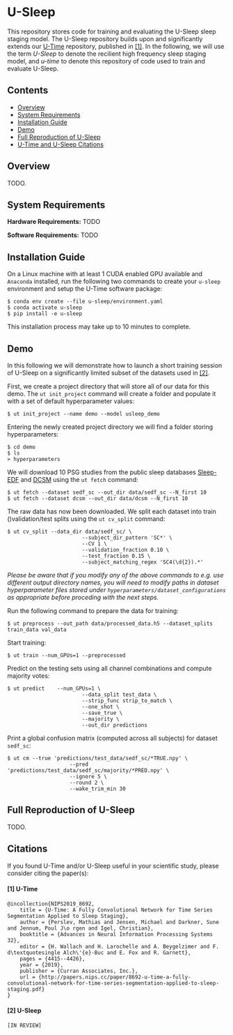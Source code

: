 # U-Sleep

This repository stores code for training and evaluating the U-Sleep sleep staging model. The U-Sleep repository builds upon and significantly extends our [U-Time](https://github.com/perslev/U-Time) repository, published in [[1]](#utime_ref). In the following, we will use the term *U-Sleep* to denote the recilient high frequency sleep staging model, and *u-time* to denote this repository of code used to train and evaluate U-Sleep.

## Contents

- [Overview](#overview)
- [System Requirements](#system-requirements)
- [Installation Guide](#installation-guide)
- [Demo](#demo)
- [Full Reproduction of U-Sleep](#full-reproduction-of-u-sleep)
- [U-Time and U-Sleep Citations](#citations)


## Overview
TODO.

## System Requirements
**Hardware Requirements:** TODO

**Software Requirements:** TODO

## Installation Guide
On a Linux machine with at least 1 CUDA enabled GPU available and `Anaconda` installed, run the following two commands to create your `u-sleep` environment and setup the U-Time software package:

```console
$ conda env create --file u-sleep/environment.yaml
$ conda activate u-sleep
$ pip install -e u-sleep
```

This installation process may take up to 10 minutes to complete.

## Demo
In this following we will demonstrate how to launch a short training session of U-Sleep on a significantly limited subset of the datasets used in [[2]](#usleep_ref).

First, we create a project directory that will store all of our data for this demo. The `ut init_project` command will create a folder and populate it with a set of default hyperparameter values:

```console
$ ut init_project --name demo --model usleep_demo
```

Entering the newly created project directory we will find a folder storing hyperparameters:

```console
$ cd demo
$ ls
> hyperparameters
```

We will download 10 PSG studies from the public sleep databases [Sleep-EDF](https://doi.org/10.13026/C2X676) and [DCSM](https://sid.erda.dk/wsgi-bin/ls.py?share_id=fUH3xbOXv8) using the `ut fetch` command:

```console
$ ut fetch --dataset sedf_sc --out_dir data/sedf_sc --N_first 10
$ ut fetch --dataset dcsm --out_dir data/dcsm --N_first 10
```

The raw data has now been downloaded. We split each dataset into train ()validation/test splits using the `ut cv_split` command:

```console
$ ut cv_split --data_dir data/sedf_sc/ \
						--subject_dir_pattern 'SC*' \
						--CV 1 \
						--validation_fraction 0.10 \
						--test_fraction 0.15 \
						--subject_matching_regex 'SC4(\d{2}).*'
```

*Please be aware that if you modify any of the above commands to e.g. use different output directory names, you will need to modify paths in dataset hyperparameter files stored under `hyperparameters/dataset_configurations` as appropriate before proceding with the next steps.*

Run the following command to prepare the data for training:

```console
$ ut preprocess --out_path data/processed_data.h5 --dataset_splits train_data val_data
```

Start training:

```console
$ ut train --num_GPUs=1 --preprocessed
```

Predict on the testing sets using all channel combinations and compute majority votes:

```console
$ ut predict	--num_GPUs=1 \
						--data_split test_data \
						--strip_func strip_to_match \
						--one_shot \
						--save_true \
						--majority \
						--out_dir predictions
```

Print a global confusion matrix (computed across all subjects) for dataset `sedf_sc`:

```console
$ ut cm	--true 'predictions/test_data/sedf_sc/*TRUE.npy' \
					--pred 'predictions/test_data/sedf_sc/majority/*PRED.npy' \
					--ignore 5 \
					--round 2 \
					--wake_trim_min 30
```


## Full Reproduction of U-Sleep
TODO.

## Citations

If you found U-Time and/or U-Sleep useful in your scientific study, please consider citing the paper(s):

#### <a name="utime_ref"> [1] U-Time

```
@incollection{NIPS2019_8692,
	title = {U-Time: A Fully Convolutional Network for Time Series Segmentation Applied to Sleep Staging},
	author = {Perslev, Mathias and Jensen, Michael and Darkner, Sune and Jennum, Poul J\o rgen and Igel, Christian},
	booktitle = {Advances in Neural Information Processing Systems 32},
	editor = {H. Wallach and H. Larochelle and A. Beygelzimer and F. d\textquotesingle Alch\'{e}-Buc and E. Fox and R. Garnett},
	pages = {4415--4426},
	year = {2019},
	publisher = {Curran Associates, Inc.},
	url = {http://papers.nips.cc/paper/8692-u-time-a-fully-convolutional-network-for-time-series-segmentation-applied-to-sleep-staging.pdf}
}
```

#### <a name="usleep_ref"> [2] U-Sleep

```
[IN REVIEW]
```
